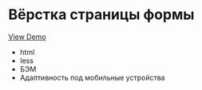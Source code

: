 <h1>Вёрстка страницы формы</h1>

<a href="">View Demo</a>

<ul>
    <li>html</li>
    <li>less</li>
    <li>БЭМ</li>
    <li>Адаптивность под мобильные устройства</li>
</ul>